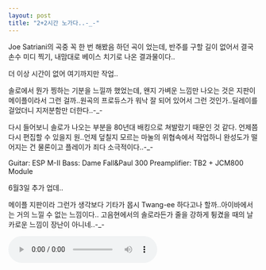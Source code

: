 ```yaml
---
layout: post
title: "2+2시간 노가다..-_-"
---
```


Joe Satriani의 곡중 꼭 한 번 해봤음 하던 곡이 었는데, 반주를 구할 길이 없어서 결국 손수 미디 찍기, 내맘대로 베이스 치기로 나온 결과물이다..

더 이상 시간이 없어 여기까지만 작업..

솔로에서 뭔가 찡하는 기분을 느낄까 했었는데, 왠지 가벼운 느낌만 나오는 것은 지판이 메이플이라서 그런 걸까..원곡의 프로듀스가 워낙 잘 되어 있어서 그런 것인가..딜레이를 걸었더니 지저분함만 더한다..-_-

다시 들어보니 솔로가 나오는 부분을 80년대 배킹으로 쳐발랐기 때문인 것 같다. 언제쯤 다시 편집할 수 있을지 원..언제 덮칠지 모르는 마눌의 위협속에서 작업하니 완성도가 떨어지는 건 물론이고 플레이가 죄다 소극적이다..-_-

Guitar: ESP M-II
Bass: Dame Fall&amp;Paul 300
Preamplifier: TB2 + JCM800 Module

6월3일 추가 업데..

메이플 지판이라 그런가 생각보다 기타가 몹시 Twang-ee 하다고나 할까..아이바에서는 거의 느낄 수 없는 느낌이다.. 고음현에서의 솔로라든가 줄을 강하게 튕겼을 때의 날카로운 느낌이 장난이 아니네..-_-

<audio src="/assets/images/7212f4bcd01bd88e1733856e578dd288.mp3" controls preload></audio>





